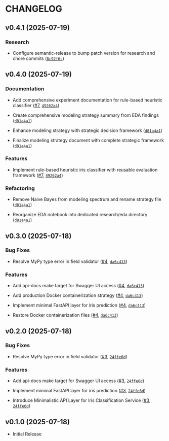# CHANGELOG

<!-- version list -->

## v0.4.1 (2025-07-19)

### Research

- Configure semantic-release to bump patch version for research and chore commits
  ([`8c92f6c`](https://github.com/maintainx-take-home/leo-garcia-vargas/commit/8c92f6ca06760e301a02049069bea3c94228cc4c))


## v0.4.0 (2025-07-19)

### Documentation

- Add comprehensive experiment documentation for rule-based heuristic classifier
  ([#7](https://github.com/maintainx-take-home/leo-garcia-vargas/pull/7),
  [`49262a4`](https://github.com/maintainx-take-home/leo-garcia-vargas/commit/49262a424cd9f928817b0ebec57f4d251302a008))

- Create comprehensive modeling strategy summary from EDA findings
  ([`d81a4a1`](https://github.com/maintainx-take-home/leo-garcia-vargas/commit/d81a4a1b15e540aa6b155003e780028755672c19))

- Enhance modeling strategy with strategic decision framework
  ([`d81a4a1`](https://github.com/maintainx-take-home/leo-garcia-vargas/commit/d81a4a1b15e540aa6b155003e780028755672c19))

- Finalize modeling strategy document with complete strategic framework
  ([`d81a4a1`](https://github.com/maintainx-take-home/leo-garcia-vargas/commit/d81a4a1b15e540aa6b155003e780028755672c19))

### Features

- Implement rule-based heuristic iris classifier with reusable evaluation framework
  ([#7](https://github.com/maintainx-take-home/leo-garcia-vargas/pull/7),
  [`49262a4`](https://github.com/maintainx-take-home/leo-garcia-vargas/commit/49262a424cd9f928817b0ebec57f4d251302a008))

### Refactoring

- Remove Naive Bayes from modeling spectrum and rename strategy file
  ([`d81a4a1`](https://github.com/maintainx-take-home/leo-garcia-vargas/commit/d81a4a1b15e540aa6b155003e780028755672c19))

- Reorganize EDA notebook into dedicated research/eda directory
  ([`d81a4a1`](https://github.com/maintainx-take-home/leo-garcia-vargas/commit/d81a4a1b15e540aa6b155003e780028755672c19))


## v0.3.0 (2025-07-18)

### Bug Fixes

- Resolve MyPy type error in field validator
  ([#4](https://github.com/maintainx-take-home/leo-garcia-vargas/pull/4),
  [`da6c413`](https://github.com/maintainx-take-home/leo-garcia-vargas/commit/da6c41377330f0bd888cb38eb2231fb53b32906c))

### Features

- Add api-docs make target for Swagger UI access
  ([#4](https://github.com/maintainx-take-home/leo-garcia-vargas/pull/4),
  [`da6c413`](https://github.com/maintainx-take-home/leo-garcia-vargas/commit/da6c41377330f0bd888cb38eb2231fb53b32906c))

- Add production Docker containerization strategy
  ([#4](https://github.com/maintainx-take-home/leo-garcia-vargas/pull/4),
  [`da6c413`](https://github.com/maintainx-take-home/leo-garcia-vargas/commit/da6c41377330f0bd888cb38eb2231fb53b32906c))

- Implement minimal FastAPI layer for iris prediction
  ([#4](https://github.com/maintainx-take-home/leo-garcia-vargas/pull/4),
  [`da6c413`](https://github.com/maintainx-take-home/leo-garcia-vargas/commit/da6c41377330f0bd888cb38eb2231fb53b32906c))

- Restore Docker containerization files
  ([#4](https://github.com/maintainx-take-home/leo-garcia-vargas/pull/4),
  [`da6c413`](https://github.com/maintainx-take-home/leo-garcia-vargas/commit/da6c41377330f0bd888cb38eb2231fb53b32906c))


## v0.2.0 (2025-07-18)

### Bug Fixes

- Resolve MyPy type error in field validator
  ([#3](https://github.com/maintainx-take-home/leo-garcia-vargas/pull/3),
  [`24ffe6d`](https://github.com/maintainx-take-home/leo-garcia-vargas/commit/24ffe6da482f7e417dff84e5ee3429bdd284a4b3))

### Features

- Add api-docs make target for Swagger UI access
  ([#3](https://github.com/maintainx-take-home/leo-garcia-vargas/pull/3),
  [`24ffe6d`](https://github.com/maintainx-take-home/leo-garcia-vargas/commit/24ffe6da482f7e417dff84e5ee3429bdd284a4b3))

- Implement minimal FastAPI layer for iris prediction
  ([#3](https://github.com/maintainx-take-home/leo-garcia-vargas/pull/3),
  [`24ffe6d`](https://github.com/maintainx-take-home/leo-garcia-vargas/commit/24ffe6da482f7e417dff84e5ee3429bdd284a4b3))

- Introduce Minimalistic API Layer for Iris Classification Service
  ([#3](https://github.com/maintainx-take-home/leo-garcia-vargas/pull/3),
  [`24ffe6d`](https://github.com/maintainx-take-home/leo-garcia-vargas/commit/24ffe6da482f7e417dff84e5ee3429bdd284a4b3))


## v0.1.0 (2025-07-18)

- Initial Release

